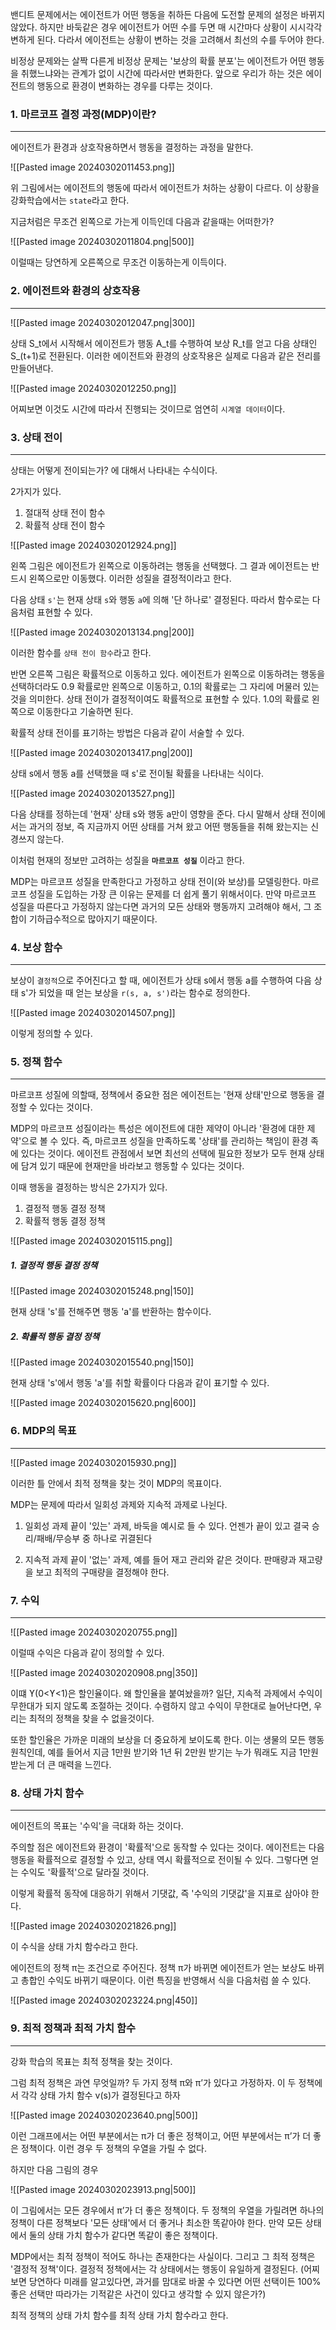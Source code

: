 밴디트 문제에서는 에이전트가 어떤 행동을 취하든 다음에 도전할 문제의 설정은 바뀌지 않았다. 하지만 바둑같은 경우 에이전트가 어떤 수를 두면 매 시간마다 상황이 시시각각 변하게 된다. 다라서 에이전트는 상황이 변하는 것을 고려해서 최선의 수를 두어야 한다.

비정상 문제와는 살짝 다른게 비정상 문제는 '보상의 확률 분포'는 에이전트가 어떤 행동을 취했느냐와는 관계가 없이 시간에 따라서만 변화한다. 앞으로 우리가 하는 것은 에이전트의 행동으로 환경이 변화하는 경우를 다루는 것이다.

### 1. 마르코프 결정 과정(MDP)이란?
---
에이전트가 환경과 상호작용하면서 행동을 결정하는 과정을 말한다.

![[Pasted image 20240302011453.png]]

위 그림에서는 에이전트의 행동에 따라서 에이전트가 처하는 상황이 다르다. 이 상황을 강화학습에서는 `state`라고 한다. 

지금처럼은 무조건 왼쪽으로 가는게 이득인데 다음과 같을때는 어떠한가?

![[Pasted image 20240302011804.png|500]]

이럴때는 당연하게 오른쪽으로 무조건 이동하는게 이득이다. 


### 2. 에이전트와 환경의 상호작용
---
![[Pasted image 20240302012047.png|300]]

상태 S_t에서 시작해서 에이전트가 행동 A_t를 수행하여 보상 R_t를 얻고 다음 상태인 S_(t+1)로 전환된다. 이러한 에이전트와 환경의 상호작용은 실제로 다음과 같은 전리를 만들어낸다.

![[Pasted image 20240302012250.png]]

어찌보면 이것도 시간에 따라서 진행되는 것이므로 엄연히 `시계열 데이터`이다. 


### 3. 상태 전이
---
상태는 어떻게 전이되는가? 에 대해서 나타내는 수식이다.

2가지가 있다.
1. 절대적 상태 전이 함수
2. 확률적 상태 전이 함수

![[Pasted image 20240302012924.png]]

왼쪽 그림은 에이전트가 왼쪽으로 이동하려는 행동을 선택했다. 그 결과 에이전트는 반드시 왼쪽으로만 이동했다. 이러한 성질을 결정적이라고 한다.

다음 상태 `s'`는 현재 상태 `s`와 행동 `a`에 의해 '단 하나로' 결정된다. 따라서 함수로는 다음처럼 표현할 수 있다. 

![[Pasted image 20240302013134.png|200]]

이러한 함수를 `상태 전이 함수`라고 한다. 

반면 오른쪽 그림은 확률적으로 이동하고 있다. 에이전트가 왼쪽으로 이동하려는 행동을 선택하더라도 0.9 확률로만 왼쪽으로 이동하고, 0.1의 확률로는 그 자리에 머물러 있는 것을 의미한다. 상태 전이가 결정적이여도 확률적으로 표현할 수 있다. 1.0의 확률로 왼쪽으로 이동한다고 기술하면 된다.

확률적 상태 전이를 표기하는 방법은 다음과 같이 서술할 수 있다.

![[Pasted image 20240302013417.png|200]]

상태 s에서 행동 a를 선택했을 때 s'로 전이될 확률을 나타내는 식이다.

![[Pasted image 20240302013527.png]]

다음 상태를 정하는데 '현재' 상태 s와 행동 a만이 영향을 준다. 다시 말해서 상태 전이에서는 과거의 정보, 즉 지금까지 어떤 상태를 거쳐 왔고 어떤 행동들을 취해 왔는지는 신경쓰지 않는다.

이처럼 현재의 정보만 고려하는 성질을 **`마르코프 성질`** 이라고 한다.

MDP는 마르코프 성질을 만족한다고 가정하고 상태 전이(와 보상)를 모델링한다. 마르코프 성질을 도입하는 가장 큰 이유는 문제를 더 쉽게 풀기 위해서이다. 만약 마르코프 성질을 따른다고 가정하지 않는다면 과거의 모든 상태와 행동까지 고려해야 해서, 그 조합이 기하급수적으로 많아지기 때문이다.  


### 4. 보상 함수
---
보상이 `결정적`으로 주어진다고 할 때, 에이전트가 상태 s에서 행동 a를 수행하여 다음 상태 s'가 되었을 때 얻는 보상을 `r(s, a, s')`라는 함수로 정의한다. 

![[Pasted image 20240302014507.png]]

이렇게 정의할 수 있다.


### 5. 정책 함수
---
마르코프 성질에 의할때, 정책에서 중요한 점은 에이전트는 '현재 상태'만으로 행동을 결정할 수 있다는 것이다. 

MDP의 마르코프 성질이라는 특성은 에이전트에 대한 제약이 아니라 '환경에 대한 제약'으로 볼 수 있다. 즉, 마르코프 성질을 만족하도록 '상태'를 관리하는 책임이 환경 족에 있다는 것이다. 에이전트 관점에서 보면 최선의 선택에 필요한 정보가 모두 현재 상태에 담겨 있기 때문에 현재만을 바라보고 행동할 수 있다는 것이다.

이때 행동을 결정하는 방식은 2가지가 있다.
1. 결정적 행동 결정 정책
2. 확률적 행동 결정 정책

![[Pasted image 20240302015115.png]]

##### 1. 결정적 행동 결정 정책

![[Pasted image 20240302015248.png|150]]

현재 상태 's'를 전해주면 행동 'a'를 반환하는 함수이다.

##### 2. 확률적 행동 결정 정책

![[Pasted image 20240302015540.png|150]]

현재 상태 's'에서 행동 'a'를 취할 확률이다 다음과 같이 표기할 수 있다.

![[Pasted image 20240302015620.png|600]]


### 6. MDP의 목표
---
![[Pasted image 20240302015930.png]]

이러한 틀 안에서 최적 정책을 찾는 것이 MDP의 목표이다. 

MDP는 문제에 따라서 일회성 과제와 지속적 과제로 나뉜다. 

1. 일회성 과제
	끝이 '있는' 과제, 바둑을 예시로 들 수 있다. 언젠가 끝이 있고 결국 승리/패배/무승부 중 하나로 귀결된다

2. 지속적 과제
	끝이 '없는' 과제, 예를 들어 재고 관리와 같은 것이다. 판매량과 재고량을 보고 최적의 구매량을 결정해야 한다. 

### 7. 수익
---
![[Pasted image 20240302020755.png]]

이럴때 수익은 다음과 같이 정의할 수 있다. 

![[Pasted image 20240302020908.png|350]]

이떄 ϒ(0<ϒ<1)은 할인율이다. 왜 할인율을 붙여놨을까? 일단, 지속적 과제에서 수익이 무한대가 되지 않도록 조절하는 것이다. 수렴하지 않고 수익이 무한대로 늘어난다면, 우리는 최적의 정책을 찾을 수 없을것이다.

또한 할인율은 가까운 미래의 보상을 더 중요하게 보이도록 한다. 이는 생물의 모든 행동 원칙인데, 예를 들어서 지금 1만원 받기와 1년 뒤 2만원 받기는 누가 뭐래도 지금 1만원 받는게 더 큰 매력을 느낀다.


### 8. 상태 가치 함수
---
에이전트의 목표는 '수익'을 극대화 하는 것이다. 

주의할 점은 에이전트와 환경이 '확률적'으로 동작할 수 있다는 것이다. 에이전트는 다음 행동을 확률적으로 결정할 수 있고, 상태 역시 확률적으로 전이될 수 있다. 그렇다면 얻는 수익도 '확률적'으로 달라질 것이다. 

이렇게 확률적 동작에 대응하기 위해서 기댓값, 즉 '수익의 기댓값'을 지표로 삼아야 한다.

![[Pasted image 20240302021826.png]]

이 수식을 상태 가치 함수라고 한다. 

에이전트의 정책 π는 조건으로 주어진다. 정책 π가 바뀌면 에이전트가 얻는 보상도 바뀌고 총합인 수익도 바뀌기 때문이다. 이런 특징을 반영해서 식을 다음처럼 쓸 수 있다.

![[Pasted image 20240302023224.png|450]]


### 9. 최적 정책과 최적 가치 함수
---
강화 학습의 목표는 최적 정책을 찾는 것이다. 

그럼 최적 정책은 과연 무엇일까? 두 가지 정책 π와 π’가 있다고 가정하자. 이 두 정책에서 각각 상태 가치 함수 v(s)가 결정된다고 하자

![[Pasted image 20240302023640.png|500]]

이런 그래프에서는 어떤 부분에서는 π가 더 좋은 정책이고, 어떤 부분에서는 π’가 더 좋은 정책이다. 이런 경우 두 정책의 우열을 가릴 수 없다.

하지만 다음 그림의 경우

![[Pasted image 20240302023913.png|500]]

이 그림에서는 모든 경우에서 π’가 더 좋은 정책이다. 두 정책의 우열을 가릴려면 하나의 정책이 다른 정책보다 '모든 상태'에서 더 좋거나 최소한 똑같아야 한다. 만약 모든 상태에서 둘의 상태 가치 함수가 같다면 똑같이 좋은 정책이다.

MDP에서는 최적 정책이 적어도 하나는 존재한다는 사실이다. 그리고 그 최적 정책은 '결정적 정책'이다. 결정적 정책에서는 각 상태에서는 행동이 유일하게 결정된다. (어찌보면 당연하다 미래를 알고있다면, 과거를 맘대로 바꿀 수 있다면 어떤 선택이든 100% 좋은 선택만 따라가는 기적같은 사건이 있다고 생각할 수 있지 않은가?)

최적 정책의 상태 가치 함수를 최적 상태 가치 함수라고 한다. 









